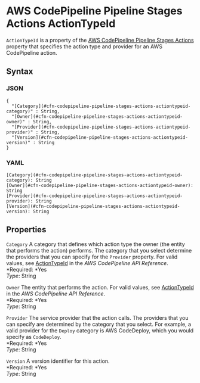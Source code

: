 # AWS CodePipeline Pipeline Stages Actions ActionTypeId<a name="aws-properties-codepipeline-pipeline-stages-actions-actiontypeid"></a>

`ActionTypeId` is a property of the [AWS CodePipeline Pipeline Stages Actions](aws-properties-codepipeline-pipeline-stages-actions.md) property that specifies the action type and provider for an AWS CodePipeline action\.

## Syntax<a name="w3ab2c21c14d397b5"></a>

### JSON<a name="aws-properties-codepipeline-pipeline-stages-actions-actiontypeid-syntax.json"></a>

```
{
  "[Category](#cfn-codepipeline-pipeline-stages-actions-actiontypeid-category)" : String,
  "[Owner](#cfn-codepipeline-pipeline-stages-actions-actiontypeid-owner)" : String,
  "[Provider](#cfn-codepipeline-pipeline-stages-actions-actiontypeid-provider)" : String,
  "[Version](#cfn-codepipeline-pipeline-stages-actions-actiontypeid-version)" : String
}
```

### YAML<a name="aws-properties-codepipeline-pipeline-stages-actions-actiontypeid-syntax.yaml"></a>

```
[Category](#cfn-codepipeline-pipeline-stages-actions-actiontypeid-category): String
[Owner](#cfn-codepipeline-pipeline-stages-actions-actiontypeid-owner): String
[Provider](#cfn-codepipeline-pipeline-stages-actions-actiontypeid-provider): String
[Version](#cfn-codepipeline-pipeline-stages-actions-actiontypeid-version): String
```

## Properties<a name="w3ab2c21c14d397b7"></a>

`Category`  <a name="cfn-codepipeline-pipeline-stages-actions-actiontypeid-category"></a>
A category that defines which action type the owner \(the entity that performs the action\) performs\. The category that you select determine the providers that you can specify for the `Provider` property\. For valid values, see [ActionTypeId](http://docs.aws.amazon.com/codepipeline/latest/APIReference/API_ActionTypeId.html) in the *AWS CodePipeline API Reference*\.  
*Required: *Yes  
*Type*: String

`Owner`  <a name="cfn-codepipeline-pipeline-stages-actions-actiontypeid-owner"></a>
The entity that performs the action\. For valid values, see [ActionTypeId](http://docs.aws.amazon.com/codepipeline/latest/APIReference/API_ActionTypeId.html) in the *AWS CodePipeline API Reference*\.  
*Required: *Yes  
*Type*: String

`Provider`  <a name="cfn-codepipeline-pipeline-stages-actions-actiontypeid-provider"></a>
The service provider that the action calls\. The providers that you can specify are determined by the category that you select\. For example, a valid provider for the `Deploy` category is AWS CodeDeploy, which you would specify as `CodeDeploy`\.  
*Required: *Yes  
*Type*: String

`Version`  <a name="cfn-codepipeline-pipeline-stages-actions-actiontypeid-version"></a>
A version identifier for this action\.  
*Required: *Yes  
*Type*: String